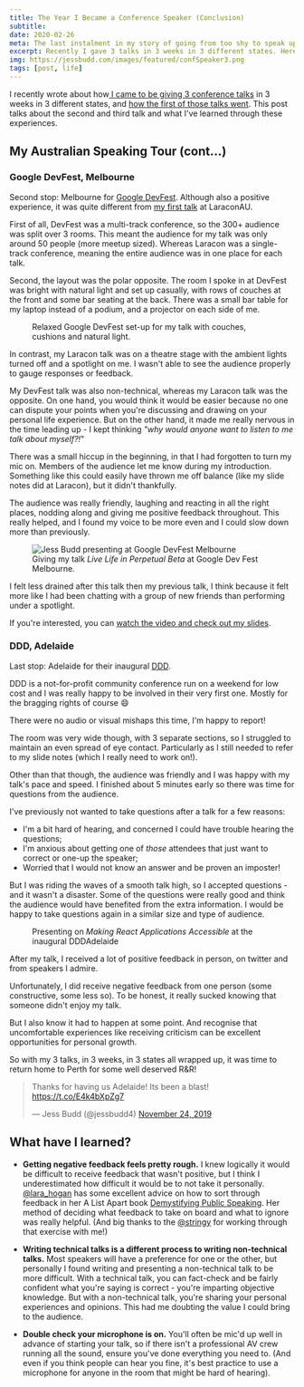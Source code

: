 ```yaml
---
title: The Year I Became a Conference Speaker (Conclusion)
subtitle:
date: 2020-02-26
meta: The last instalment in my story of going from too shy to speak up in meetings to a 3 time conference speaker
excerpt: Recently I gave 3 talks in 3 weeks in 3 different states. Here's how my second and third talk went, as well as what I learned a lot about speaking and myself...
img: https://jessbudd.com/images/featured/confSpeaker3.png
tags: [post, life]
---
```


<div class="twitter">
<p class="subtitle">I recently wrote about how<a href="/posts/the-year-i-became-conference-speaker">  I came to be giving 3 conference talks</a> in 3 weeks in 3 different states, and <a href="/posts/the-year-i-became-conference-speaker-2"> how the first of those talks went</a>. This post talks about the second and third talk and what I've learned through these experiences.</p>

<!-- <figure>
<img src="/images/posts/laracon-speaking.jpg" alt="Jess Budd speaking at LaraconAU"/>
<figcaption>At least it <em>looks</em> like I'm not freaking out</figcaption>
</figure> -->

## My Australian Speaking Tour (cont...)

### Google DevFest, Melbourne

<!-- <figure> -->
<!-- <img src="/images/posts/devFestIntro.jpg" alt=""/> -->
<!-- <figcaption>Day 1 of LaraconAU</figcaption> -->
<!-- </figure> -->

Second stop: Melbourne for [Google DevFest](https://www.gdgmelbourne.com/devfest). Although also a positive experience, it was quite different from [my first talk](/posts/the-year-i-became-conference-speaker-2) at LaraconAU.

First of all, DevFest was a multi-track conference, so the 300+ audience was split over 3 rooms. This meant the audience for my talk was only around 50 people (more meetup sized). Whereas Laracon was a single-track conference, meaning the entire audience was in one place for each talk.

Second, the layout was the polar opposite. The room I spoke in at DevFest was bright with natural light and set up casually, with rows of couches at the front and some bar seating at the back. There was a small bar table for my laptop instead of a podium, and a projector on each side of me.

<figure>
<img src="/images/posts/devFestRoom.jpg" alt=""/>
<figcaption>Relaxed Google DevFest set-up for my talk with couches, cushions and natural light.</figcaption>
</figure>

In contrast, my Laracon talk was on a theatre stage with the ambient lights turned off and a spotlight on me. I wasn't able to see the audience properly to gauge responses or feedback.

My DevFest talk was also non-technical, whereas my Laracon talk was the opposite. On one hand, you would think it would be easier because no one can dispute your points when you're discussing and drawing on your personal life experience. But on the other hand, it made me really nervous in the time leading up - I kept thinking _"why would anyone want to listen to me talk about myself?!_"

There was a small hiccup in the beginning, in that I had forgotten to turn my mic on. Members of the audience let me know during my introduction. Something like this could easily have thrown me off balance (like my slide notes did at Laracon), but it didn't thankfully.

The audience was really friendly, laughing and reacting in all the right places, nodding along and giving me positive feedback throughout. This really helped, and I found my voice to be more even and I could slow down more than previously.

<figure>
<img src="/images/posts/devfest4.jpg" alt="Jess Budd presenting at Google DevFest Melbourne"/>
<figcaption>Giving my talk <em>Live Life in Perpetual Beta</em> at Google Dev Fest Melbourne.</figcaption>
</figure>

I felt less drained after this talk then my previous talk, I think because it felt more like I had been chatting with a group of new friends than performing under a spotlight.

If you're interested, you can [watch the video and check out my slides](http://bit.ly/googledevfest19).

### DDD, Adelaide

<!-- <figure> -->
<!-- <img src="/images/posts/laracon-stage.jpg" alt=""/> -->
<!-- <figcaption>Day 1 of LaraconAU</figcaption> -->
<!-- </figure> -->

Last stop: Adelaide for their inaugural [DDD](https://dddadelaide.com).

DDD is a not-for-profit community conference run on a weekend for low cost and I was really happy to be involved in their very first one. Mostly for the bragging rights of course 😄

There were no audio or visual mishaps this time, I'm happy to report!

The room was very wide though, with 3 separate sections, so I struggled to maintain an even spread of eye contact. Particularly as I still needed to refer to my slide notes (which I really need to work on!).

Other than that though, the audience was friendly and I was happy with my talk's pace and speed. I finished about 5 minutes early so there was time for questions from the audience.

I've previously not wanted to take questions after a talk for a few reasons:

- I'm a bit hard of hearing, and concerned I could have trouble hearing the questions;
- I'm anxious about getting one of _those_ attendees that just want to correct or one-up the speaker;
- Worried that I would not know an answer and be proven an imposter!

But I was riding the waves of a smooth talk high, so I accepted questions - and it wasn't a disaster. Some of the questions were really good and think the audience would have benefited from the extra information. I would be happy to take questions again in a similar size and type of audience.

<figure>
<img src="/images/posts/DDD2.jpg" alt=""/>
<figcaption>Presenting on <em>Making React Applications Accessible</em> at the inaugural DDDAdelaide</figcaption>
</figure>

After my talk, I received a lot of positive feedback in person, on twitter and from speakers I admire.

Unfortunately, I did receive negative feedback from one person (some constructive, some less so). To be honest, it really sucked knowing that someone didn't enjoy my talk.

But I also know it had to happen at some point. And recognise that uncomfortable experiences like receiving criticism can be excellent opportunities for personal growth.

So with my 3 talks, in 3 weeks, in 3 states all wrapped up, it was time to return home to Perth for some well deserved R&R!

<blockquote class="twitter-tweet"><p lang="en" dir="ltr">Thanks for having us Adelaide! Its been a blast! <a href="https://t.co/E4k4bXpZg7">https://t.co/E4k4bXpZg7</a></p>&mdash; Jess Budd (@jessbudd4) <a href="https://twitter.com/jessbudd4/status/1198398536972263424?ref_src=twsrc%5Etfw">November 24, 2019</a></blockquote> <script async src="https://platform.twitter.com/widgets.js" charset="utf-8"></script>

## What have I learned?

- **Getting negative feedback feels pretty rough.** I knew logically it would be difficult to receive feedback that wasn't positive, but I think I underestimated how difficult it would be to not take it personally. [@lara_hogan](https://twitter.com/Lara_Hogan) has some excellent advice on how to sort through feedback in her A List Apart book [Demystifying Public Speaking](https://abookapart.com/products/demystifying-public-speaking). Her method of deciding what feedback to take on board and what to ignore was really helpful. (And big thanks to the [@stringy](https://twitter.com/stringy) for working through that exercise with me!)

- **Writing technical talks is a different process to writing non-technical talks.** Most speakers will have a preference for one or the other, but personally I found writing and presenting a non-technical talk to be more difficult. With a technical talk, you can fact-check and be fairly confident what you're saying is correct - you're imparting objective knowledge. But with a non-technical talk, you're sharing your personal experiences and opinions. This had me doubting the value I could bring to the audience.

- **Double check your microphone is on.** You'll often be mic'd up well in advance of starting your talk, so if there isn't a professional AV crew running all the sound, ensure you've done everything you need to. (And even if you think people can hear you fine, it's best practice to use a microphone for anyone in the room that might be hard of hearing).
  <!--
- **Speakers are just regular people.** I've always looked up to people that speak at conferences as being experts, the top of their field, and somewhat unapproachable. But they're really just normal people, the kind we work with every day, that are happy to have a chat and a laugh. -->

## What next?

I took a few months to reflect on how I felt about presenting again in the future. Now, I'm excited to announce I'll be adding "international" to my speaker bio!

<a href="https://codemania.io/">Codemania</a> in New Zealand have an amazing lineup of extremely talented people speaking at their conference in May 2020 and I'm excited to be speaking alongside them.

I hope you've enjoyed reading about my speaking journey, and if you hit me up on twitter I'd love to hear about yours!

</div>
